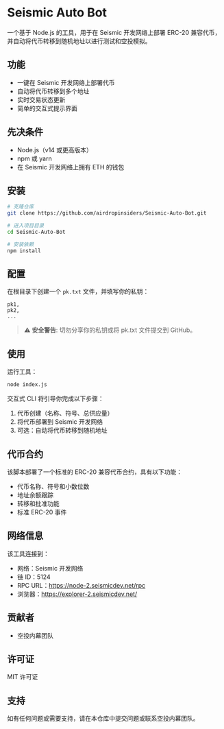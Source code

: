 # Seismic Auto Bot

一个基于 Node.js 的工具，用于在 Seismic 开发网络上部署 ERC-20 兼容代币，并自动将代币转移到随机地址以进行测试和空投模拟。

## 功能

- 一键在 Seismic 开发网络上部署代币
- 自动将代币转移到多个地址
- 实时交易状态更新
- 简单的交互式提示界面

## 先决条件

- Node.js（v14 或更高版本）
- npm 或 yarn
- 在 Seismic 开发网络上拥有 ETH 的钱包

## 安装

```bash
# 克隆仓库
git clone https://github.com/airdropinsiders/Seismic-Auto-Bot.git

# 进入项目目录
cd Seismic-Auto-Bot

# 安装依赖
npm install
```

## 配置

在根目录下创建一个 `pk.txt` 文件，并填写你的私钥：

```
pk1,
pk2,
...
```

> ⚠️ **安全警告**: 切勿分享你的私钥或将 pk.txt 文件提交到 GitHub。

## 使用

运行工具：

```bash
node index.js
```

交互式 CLI 将引导你完成以下步骤：

1. 代币创建（名称、符号、总供应量）
2. 将代币部署到 Seismic 开发网络
3. 可选：自动将代币转移到随机地址

## 代币合约

该脚本部署了一个标准的 ERC-20 兼容代币合约，具有以下功能：

- 代币名称、符号和小数位数
- 地址余额跟踪
- 转移和批准功能
- 标准 ERC-20 事件

## 网络信息

该工具连接到：
- 网络：Seismic 开发网络
- 链 ID：5124
- RPC URL：https://node-2.seismicdev.net/rpc
- 浏览器：https://explorer-2.seismicdev.net/

## 贡献者

- 空投内幕团队

## 许可证

MIT 许可证

## 支持

如有任何问题或需要支持，请在本仓库中提交问题或联系空投内幕团队。
